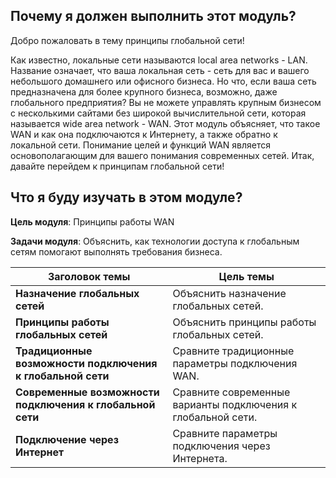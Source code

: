 

<!-- 7.0.1 -->
## Почему я должен выполнить этот модуль?
Добро пожаловать в тему принципы глобальной сети!

Как известно, локальные сети называются local area networks - LAN. Название означает, что ваша локальная сеть - сеть для вас и вашего небольшого домашнего или офисного бизнеса. Но что, если ваша сеть предназначена для более крупного бизнеса, возможно, даже глобального предприятия? Вы не можете управлять крупным бизнесом с несколькими сайтами без широкой вычислительной сети, которая называется wide area network - WAN. Этот модуль объясняет, что такое WAN и как она подключаются к Интернету, а также обратно к локальной сети. Понимание целей и функций WAN является основополагающим для вашего понимания современных сетей. Итак, давайте перейдем к принципам глобальной сети!


<!-- 7.0.2 -->
## Что я буду изучать в этом модуле?
**Цель модуля**: Принципы работы WAN

**Задачи модуля**: Объяснить, как технологии доступа к глобальным сетям помогают выполнять требования бизнеса.

| **Заголовок темы** | **Цель темы** |
| --- | --- |
| **Назначение глобальных сетей** | Объяснить назначение глобальных сетей. |
| **Принципы работы глобальных сетей** | Объяснить принципы работы глобальных сетей. |
| **Традиционные возможности подключения к глобальной сети** | Сравните традиционные параметры подключения WAN. |
| **Современные возможности подключения к глобальной сети** | Сравните современные варианты подключения к глобальной сети. |
| **Подключение через Интернет** | Сравните параметры подключения через Интернета. |
